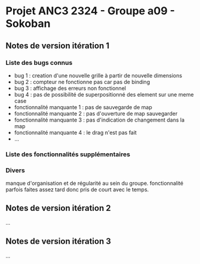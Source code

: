 # Projet ANC3 2324 - Groupe a09 - Sokoban

## Notes de version itération 1

### Liste des bugs connus

* bug 1 : creation d'une nouvelle grille à partir de nouvelle dimensions
* bug 2 : compteur ne fonctionne pas car pas de binding
* bug 3 : affichage des erreurs non fonctionnel
* bug 4 : pas de possibilité de superpositionné des element sur une meme case
* fonctionnalité manquante 1 : pas de sauvegarde de map
* fonctionnalité manquante 2 : pas d'ouverture de map sauvegarder
* fonctionnalité manquante 3 : pas d'indication de changement dans la map
* fonctionnalité manquante 4 : le drag n'est pas fait
* ...

### Liste des fonctionnalités supplémentaires

### Divers
manque d'organisation et de régularité au sein du groupe. 
fonctionnalité parfois faites assez tard donc pris de court avec le temps.
## Notes de version itération 2



...

## Notes de version itération 3

...
